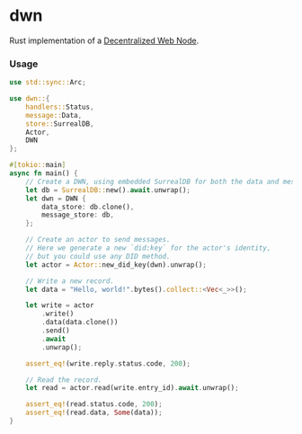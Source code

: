 # dwn

<!-- cargo-rdme start -->

Rust implementation of a [Decentralized Web Node](https://identity.foundation/decentralized-web-node/spec/).

### Usage

```rust
use std::sync::Arc;

use dwn::{
    handlers::Status,
    message::Data,
    store::SurrealDB,
    Actor,
    DWN
};

#[tokio::main]
async fn main() {
    // Create a DWN, using embedded SurrealDB for both the data and message store.
    let db = SurrealDB::new().await.unwrap();
    let dwn = DWN {
        data_store: db.clone(),
        message_store: db,
    };

    // Create an actor to send messages.
    // Here we generate a new `did:key` for the actor's identity,
    // but you could use any DID method.
    let actor = Actor::new_did_key(dwn).unwrap();

    // Write a new record.
    let data = "Hello, world!".bytes().collect::<Vec<_>>();

    let write = actor
        .write()
        .data(data.clone())
        .send()
        .await
        .unwrap();

    assert_eq!(write.reply.status.code, 200);

    // Read the record.
    let read = actor.read(write.entry_id).await.unwrap();

    assert_eq!(read.status.code, 200);
    assert_eq!(read.data, Some(data));
}
```

<!-- cargo-rdme end -->
